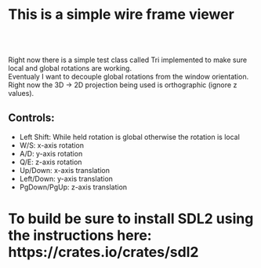 <h1>This is a simple wire frame viewer</h1><br><br>

Right now there is a simple test class called Tri implemented to make sure local and global rotations are working.<br>
Eventualy I want to decouple global rotations from the window orientation.<br>
Right now the 3D -> 2D projection being used is orthographic (ignore z values).<br>

<h2>Controls:</h2>
<ul>
    <li>Left Shift: While held rotation is global otherwise the rotation is local</li>
    <li>W/S: x-axis rotation</li>
    <li>A/D: y-axis rotation</li>
    <li>Q/E: z-axis rotation</li>
    <li>Up/Down: x-axis translation</li>
    <li>Left/Down: y-axis translation</li>
    <li>PgDown/PgUp: z-axis translation</li>
</ul>

<h1>To build be sure to install SDL2 using the instructions here: https://crates.io/crates/sdl2<h1>